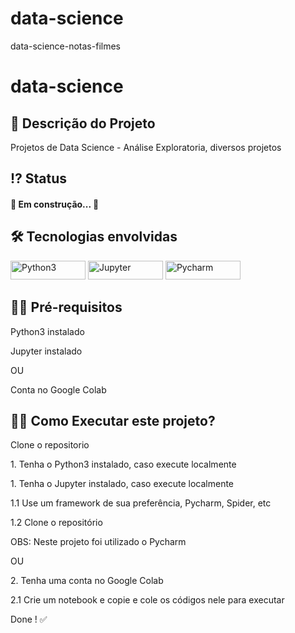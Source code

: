 # data-science
data-science-notas-filmes

 <!-- Explicação do projeto -->
<h1 align="left">data-science</h1>
<h2 align="left"> 🧾 Descrição do Projeto</h2>
<p align="left"> Projetos de Data Science  - Análise Exploratoria, diversos projetos</p>

 <!--<h4 align="left"> Bases de Dados usadas</h4>
<p align="left">Fonte dos dados atualizada(recommended for education and development versão full): <a href="https://grouplens.org/datasets/movielens/" target="_blank" align = "center">MovieLens</a> </p>

<p align="left">Dados do kaggle: <a href="https://www.kaggle.com/tmdb/tmdb-movie-metadata" target="_blank" align = "center">Kaggle Movies Database</a> </p>-->

 <!-- Status do projeto -->
 <h2 align="left"> ⁉ Status </h2>
<h4 align="left"> 
	<p align="left">🚧 Em construção... 🚧</p>
</h4>

<!-- Indice -->
<!--<p align="center">
 <a href="#objetivo">Objetivo</a> •
 <a href="#roadmap">Roadmap</a> • 
 <a href="#tecnologias">Tecnologias</a> • 
 <a href="#contribuicao">Contribuição</a> • 
 <a href="#licenc-a">Licença</a> • 
 <a href="#autor">Autor</a>
</p>-->

<!-- Tecnologias envolvidas -->
<div align="left" class='container'>
	<h2 align="left"> 🛠 Tecnologias envolvidas</h2>
		<a href="https://www.python.org/" target="_blank" align = "left"> <img src="https://img.shields.io/badge/Python-3776AB?style=for-the-badge&logo=python&logoColor=white" width="120" height="30" alt="Python3" /></a>
		<a href="https://jupyter.org/" target="_blank" align = "left"> <img src="https://img.shields.io/badge/Jupyter-F37626.svg?&style=for-the-badge&logo=Jupyter&logoColor=white" width="120" height="30" alt="Jupyter" /></a>
		<a href="https://www.jetbrains.com/pt-br/pycharm/download/" target="_blank" align = "left"> <img src="https://img.shields.io/badge/pycharm-143?style=for-the-badge&logo=pycharm&logoColor=black&color=black&labelColor=green" width="120" height="30" alt="Pycharm" /></a>
	
</div>

<!-- Requirements -->
<div align="left" class='container'>
	<h2 align="left">👨‍💻 Pré-requisitos </h2>
	<p align="left">Python3 instalado</p>
  <p align="left">Jupyter instalado</p>
  	<p align="left">OU</p>
  	<p align="left">Conta no Google Colab</p>
</div>


<!-- How to execute -->
<div align="left" class='container'>
	<h2 align="left">🏃‍♀️ Como Executar este projeto? </h2>
  <p align="left"> Clone o repositorio</p>
	<p align="left"> 1. Tenha o Python3 instalado, caso execute localmente</p>
  	<p align="left"> 1. Tenha o Jupyter instalado, caso execute localmente</p>
  	<p align="left"> 1.1 Use um framework de sua preferência, Pycharm, Spider, etc</p>
	<p align="left"> 1.2 Clone o repositório</p>
	<p align="left"> OBS: Neste projeto foi utilizado o Pycharm</p>
  <p align="left">OU</p>
	<p align="left"> 2. Tenha uma conta no Google Colab</p>
	<p align="left"> 2.1 Crie um notebook e copie e cole os códigos nele para executar</p>
	<p align="left">Done ! ✅</p>
</div>

<!-- Resultados -->
<!-- Resultado API -->
<!-- <div align="center" class='container'>
	<h2 align="center"> ⚡ Alguns Resultados das Análises ⚡</h2>
</div>-->

<!-- Resultados parciais -->
<!-- <div align="left" class='result'>
	<h3 align="left"> ➡ Correlação das Vendas ⬅</h3>
	<img alt="#vendas" title="#vendas" src="./result_git/vendas.png" width=1200" height="600"/>
</div>-->
												 

